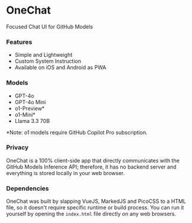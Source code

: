 # OneChat

Focused Chat UI for GitHub Models

### Features

- Simple and Lightweight
- Custom System Instruction
- Available on iOS and Android as PWA

### Models

- GPT-4o
- GPT-4o Mini
- o1-Preview*
- o1-Mini*
- Llama 3.3 70B

\*Note: o1 models require GitHub Copilot Pro subscription.

### Privacy

OneChat is a 100% client-side app that directly communicates with the GitHub Models Inference API; therefore, it has no backend server and everything is stored locally in your web browser.

### Dependencies

OneChat was built by slapping VueJS, MarkedJS and PicoCSS to a HTML file, so it doesn't require specific runtime or build process. You can run it yourself by opening the `index.html` file directly on any web browsers.
